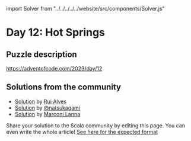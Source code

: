 import Solver from "../../../../../website/src/components/Solver.js"

# Day 12: Hot Springs

## Puzzle description

https://adventofcode.com/2023/day/12

## Solutions from the community

- [Solution](https://github.com/xRuiAlves/advent-of-code-2023/blob/main/Day12.scala) by [Rui Alves](https://github.com/xRuiAlves/)
- [Solution](https://git.dtth.ch/nki/aoc2023/src/branch/master/Day12.scala) by [@natsukagami](https://github.com/natsukagami/)
- [Solution](https://github.com/marconilanna/advent-of-code/blob/master/2023/Day12.scala) by [Marconi Lanna](https://github.com/marconilanna)

Share your solution to the Scala community by editing this page.
You can even write the whole article! [See here for the expected format](https://github.com/scalacenter/scala-advent-of-code/discussions/424)
